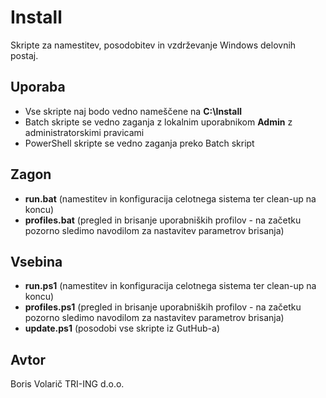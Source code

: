 # Install

Skripte za namestitev, posodobitev in vzdrževanje Windows delovnih postaj.

## Uporaba

- Vse skripte naj bodo vedno nameščene na **C:\Install**
- Batch skripte se vedno zaganja z lokalnim uporabnikom **Admin** z administratorskimi pravicami
- PowerShell skripte se vedno zaganja preko Batch skript

## Zagon

- **run.bat** (namestitev in konfiguracija celotnega sistema ter clean-up na koncu)
- **profiles.bat** (pregled in brisanje uporabniških profilov - na začetku pozorno sledimo navodilom za nastavitev parametrov brisanja)

## Vsebina

- **run.ps1** (namestitev in konfiguracija celotnega sistema ter clean-up na koncu)
- **profiles.ps1** (pregled in brisanje uporabniških profilov - na začetku pozorno sledimo navodilom za nastavitev parametrov brisanja)
- **update.ps1** (posodobi vse skripte iz GutHub-a)

## Avtor

Boris Volarič
TRI-ING d.o.o.